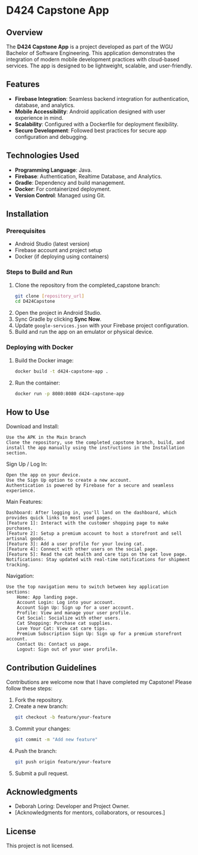 # D424 Capstone App

## Overview
The **D424 Capstone App** is a project developed as part of the WGU Bachelor of Software Engineering. 
This application demonstrates the integration of modern mobile development practices with cloud-based services. 
The app is designed to be lightweight, scalable, and user-friendly.

## Features
- **Firebase Integration**: Seamless backend integration for authentication, database, and analytics.
- **Mobile Accessibility**: Android application designed with user experience in mind.
- **Scalability**: Configured with a Dockerfile for deployment flexibility.
- **Secure Development**: Followed best practices for secure app configuration and debugging.

## Technologies Used
- **Programming Language**: Java.
- **Firebase**: Authentication, Realtime Database, and Analytics.
- **Gradle**: Dependency and build management.
- **Docker**: For containerized deployment.
- **Version Control**: Managed using Git.

## Installation
### Prerequisites
- Android Studio (latest version)
- Firebase account and project setup
- Docker (if deploying using containers)

### Steps to Build and Run
1. Clone the repository from the completed_capstone branch:
   ```bash
   git clone [repository_url]
   cd D424Capstone
   ```
2. Open the project in Android Studio.
3. Sync Gradle by clicking **Sync Now**.
4. Update `google-services.json` with your Firebase project configuration.
5. Build and run the app on an emulator or physical device.

### Deploying with Docker
1. Build the Docker image:
   ```bash
   docker build -t d424-capstone-app .
   ```
2. Run the container:
   ```bash
   docker run -p 8080:8080 d424-capstone-app
   ```

## How to Use
Download and Install:

    Use the APK in the Main branch
    Clone the repository, use the completed_capstone branch, build, and install the app manually using the instructions in the Installation section.

Sign Up / Log In:

    Open the app on your device.
    Use the Sign Up option to create a new account.
    Authentication is powered by Firebase for a secure and seamless experience.

Main Features:

    Dashboard: After logging in, you'll land on the dashboard, which provides quick links to most used pages.
    [Feature 1]: Interact with the customer shopping page to make purchases.
    [Feature 2]: Setup a premium account to host a storefront and sell artisnal goods.
    [Feature 3]: Add a user profile for your loving cat.
    [Feature 4]: Connect with other users on the social page.
    [Feature 5]: Read the cat health and care tips on the cat love page.
    Notifications: Stay updated with real-time notifications for shipment tracking.

Navigation:

    Use the top navigation menu to switch between key application sections:
        Home: App landing page.
        Account Login: Log into your account.
        Account Sign Up: Sign up for a user account.
        Profile: View and manage your user profile.
        Cat Social: Socialize with other users.
        Cat Shopping: Purchase cat supplies.
        Love Your Cat: View cat care tips.
        Premium Subscription Sign Up: Sign up for a premium storefront account.
        Contact Us: Contact us page.
        Logout: Sign out of your user profile.

## Contribution Guidelines
Contributions are welcome now that I have completed my Capstone! Please follow these steps:
1. Fork the repository.
2. Create a new branch:
   ```bash
   git checkout -b feature/your-feature
   ```
3. Commit your changes:
   ```bash
   git commit -m "Add new feature"
   ```
4. Push the branch:
   ```bash
   git push origin feature/your-feature
   ```
5. Submit a pull request.

## Acknowledgments
- Deborah Loring: Developer and Project Owner.
- [Acknowledgments for mentors, collaborators, or resources.]

## License
This project is not licensed.
